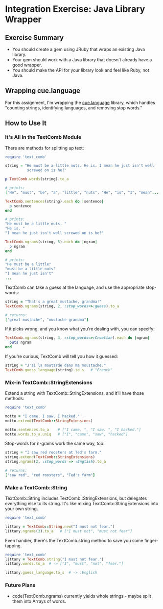 # Integration Exercise: Java Library Wrapper

## Exercise Summary

- You should create a gem using JRuby that wraps an existing Java library.
- Your gem should work with a Java library that doesn't already have
  a good wrapper.
- You should make the API for your library look and feel like Ruby, not Java.

## Wrapping cue.language

For this assignment, I'm wrapping the
[cue.language](https://github.com/vcl/cue.language) library, which
handles "counting strings, identifying languages, and removing stop
words."

## How to Use It

### It's All In the TextComb Module

There are methods for splitting up text:

```ruby
require 'text_comb'

string = "He must be a little nuts. He is. I mean he just isn't well
          screwed on is he?"

p TextComb.words(string).to_a

# prints:
["He", "must", "be", "a", "little", "nuts", "He", "is", "I", "mean"...

TextComb.sentences(string).each do |sentence|
  p sentence
end

# prints:
"He must be a little nuts. "
"He is. "
"I mean he just isn't well screwed on is he?"

TextComb.ngrams(string, 5).each do |ngram|
  p ngram
end

# prints:
"He must be a little"
"must be a little nuts"
"I mean he just isn't"
...
```

TextComb can take a guess at the language, and use the appropriate stop-words:

```ruby
string = "That's a great mustache, grandma!"
TextComb.ngrams(string, 2, :stop_words=>:guess).to_a

# returns:
["great mustache", "mustache grandma"]
```

If it picks wrong, and you know what you're dealing with, you can specify:

```ruby
TextComb.ngrams(string, 3, :stop_words=>:Croatian).each do |ngram|
  puts ngram
end
```

If you're curious, TextComb will tell you how it guessed:

```ruby
string = "J'ai la moutarde dans ma moustache."
TextComb.guess_language(string).to_s   # "French"
```

### Mix-in TextComb::StringExtensions

Extend a string with TextComb::StringExtensions, and it'll have those
methods:

```ruby
require 'text_comb'

motto = "I came. I saw. I hacked."
motto.extend(TextComb::StringExtensions)

motto.sentences.to_a    # ["I came. ", "I saw. ", "I hacked."]
motto.words.to_a.uniq   # ["I", "came", "saw", "hacked"]
```

Stop-words for n-grams work the same way, too.

```ruby
string = "I saw red roosters at Ted's farm."
string.extend(TextComb::StringExtensions)
string.ngrams(2, :stop_words => :English).to_a

# returns:
["saw red", "red roosters", "Ted's farm"]
```

### Make a TextComb::String

TextComb::String includes TextComb::StringExtensions, but delegates everything
else to its string. It's like mixing TextComb::StringExtensions into your
own string.

```ruby
require 'text_comb'

littany = TextComb::String.new("I must not fear.")
littany.ngrams(3).to_a   # ["I must not", "must not fear"]
```

Even handier, there's the TextComb.string method to save you some 
finger-tapping.

```ruby
require 'text_comb'
littany = TextComb.string("I must not fear.")
littany.words.to_a  # -> ["I", "must", "not", "fear."]

littany.guess_language.to_s  # -> :English
```

### Future Plans

- code(TextComb.ngrams) currently yields whole strings - maybe split
  them into Arrays of words.
